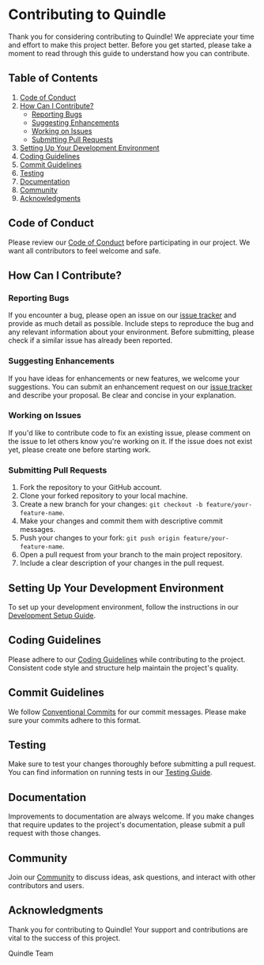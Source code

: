 # Contributing to Quindle

Thank you for considering contributing to Quindle! We appreciate your time and effort to make this project better. Before you get started, please take a moment to read through this guide to understand how you can contribute.

## Table of Contents

1. [Code of Conduct](#code-of-conduct)
2. [How Can I Contribute?](#how-can-i-contribute)
    - [Reporting Bugs](#reporting-bugs)
    - [Suggesting Enhancements](#suggesting-enhancements)
    - [Working on Issues](#working-on-issues)
    - [Submitting Pull Requests](#submitting-pull-requests)
3. [Setting Up Your Development Environment](#setting-up-your-development-environment)
4. [Coding Guidelines](#coding-guidelines)
5. [Commit Guidelines](#commit-guidelines)
6. [Testing](#testing)
7. [Documentation](#documentation)
8. [Community](#community)
9. [Acknowledgments](#acknowledgments)

## Code of Conduct

Please review our [Code of Conduct](CODE_OF_CONDUCT.md) before participating in our project. We want all contributors to feel welcome and safe.

## How Can I Contribute?

### Reporting Bugs

If you encounter a bug, please open an issue on our [issue tracker](link-to-issue-tracker) and provide as much detail as possible. Include steps to reproduce the bug and any relevant information about your environment. Before submitting, please check if a similar issue has already been reported.

### Suggesting Enhancements

If you have ideas for enhancements or new features, we welcome your suggestions. You can submit an enhancement request on our [issue tracker](link-to-issue-tracker) and describe your proposal. Be clear and concise in your explanation.

### Working on Issues

If you'd like to contribute code to fix an existing issue, please comment on the issue to let others know you're working on it. If the issue does not exist yet, please create one before starting work.

### Submitting Pull Requests

1. Fork the repository to your GitHub account.
2. Clone your forked repository to your local machine.
3. Create a new branch for your changes: `git checkout -b feature/your-feature-name`.
4. Make your changes and commit them with descriptive commit messages.
5. Push your changes to your fork: `git push origin feature/your-feature-name`.
6. Open a pull request from your branch to the main project repository.
7. Include a clear description of your changes in the pull request.

## Setting Up Your Development Environment

To set up your development environment, follow the instructions in our [Development Setup Guide](DEVELOPMENT_SETUP.md).

## Coding Guidelines

Please adhere to our [Coding Guidelines](CODING_GUIDELINES.md) while contributing to the project. Consistent code style and structure help maintain the project's quality.

## Commit Guidelines

We follow [Conventional Commits](https://www.conventionalcommits.org/) for our commit messages. Please make sure your commits adhere to this format.

## Testing

Make sure to test your changes thoroughly before submitting a pull request. You can find information on running tests in our [Testing Guide](TESTING.md).

## Documentation

Improvements to documentation are always welcome. If you make changes that require updates to the project's documentation, please submit a pull request with those changes.

## Community

Join our [Community](link-to-community-platform) to discuss ideas, ask questions, and interact with other contributors and users.

## Acknowledgments

Thank you for contributing to Quindle! Your support and contributions are vital to the success of this project.

Quindle Team

